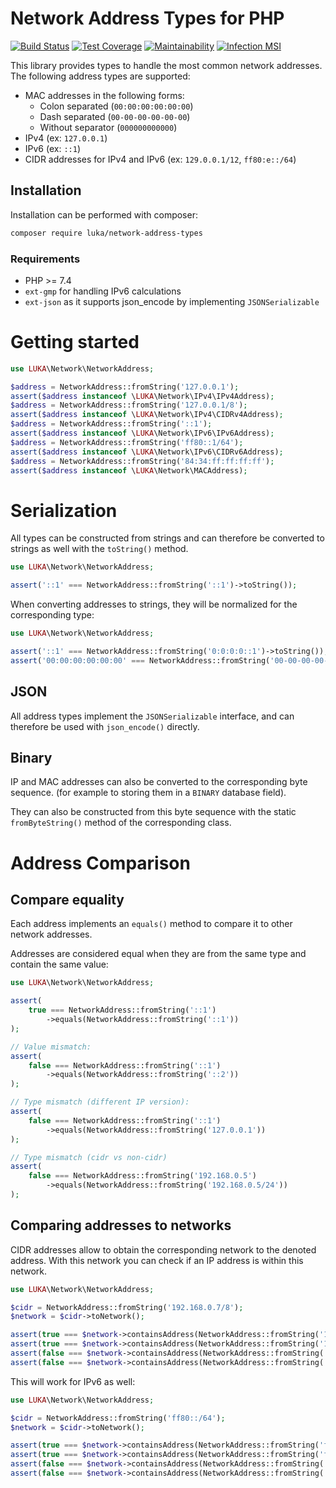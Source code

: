 # Network Address Types for PHP

[![Build Status](https://travis-ci.org/lukanetconsult/network-address-types.svg?branch=master)](https://travis-ci.org/lukanetconsult/network-address-types)
[![Test Coverage](https://api.codeclimate.com/v1/badges/0d4cfe36cf57a502bb8d/test_coverage)](https://codeclimate.com/github/lukanetconsult/network-address-types/test_coverage)
[![Maintainability](https://api.codeclimate.com/v1/badges/0d4cfe36cf57a502bb8d/maintainability)](https://codeclimate.com/github/lukanetconsult/network-address-types/maintainability)
[![Infection MSI](https://badge.stryker-mutator.io/github.com/lukanetconsult/network-address-types/master)](https://infection.github.io)

This library provides types to handle the most common network addresses.
The following address types are supported:

 - MAC addresses in the following forms:
    - Colon separated (`00:00:00:00:00:00`)
    - Dash separated (`00-00-00-00-00-00`)
    - Without separator (`000000000000`)
 - IPv4 (ex: `127.0.0.1`)
 - IPv6 (ex: `::1`)
 - CIDR addresses for IPv4 and IPv6 (ex: `129.0.0.1/12`, `ff80:e::/64`)

## Installation

Installation can be performed with composer:

```bash
composer require luka/network-address-types
```

### Requirements

 - PHP >= 7.4
 - `ext-gmp` for handling IPv6 calculations
 - `ext-json` as it supports json_encode by implementing `JSONSerializable`
 
# Getting started

```php
use LUKA\Network\NetworkAddress;

$address = NetworkAddress::fromString('127.0.0.1');
assert($address instanceof \LUKA\Network\IPv4\IPv4Address);
$address = NetworkAddress::fromString('127.0.0.1/8');
assert($address instanceof \LUKA\Network\IPv4\CIDRv4Address);
$address = NetworkAddress::fromString('::1');
assert($address instanceof \LUKA\Network\IPv6\IPv6Address);
$address = NetworkAddress::fromString('ff80::1/64');
assert($address instanceof \LUKA\Network\IPv6\CIDRv6Address);
$address = NetworkAddress::fromString('84:34:ff:ff:ff:ff');
assert($address instanceof \LUKA\Network\MACAddress);
```

# Serialization

All types can be constructed from strings and can therefore be converted
to strings as well with the `toString()` method.  

```php
use LUKA\Network\NetworkAddress;

assert('::1' === NetworkAddress::fromString('::1')->toString());
```

When converting addresses to strings, they will be normalized for the corresponding type:

```php
use LUKA\Network\NetworkAddress;

assert('::1' === NetworkAddress::fromString('0:0:0:0::1')->toString());
assert('00:00:00:00:00:00' === NetworkAddress::fromString('00-00-00-00-00-00')->toString());
```

## JSON

All address types implement the `JSONSerializable` interface, and can therefore be used with 
`json_encode()` directly.

## Binary

IP and MAC addresses can also be converted to the corresponding byte sequence. (for example to storing them in
a `BINARY` database field).

They can also be constructed from this byte sequence with the static `fromByteString()` method of the corresponding
class.

# Address Comparison

## Compare equality

Each address implements an `equals()` method to compare it to other
network addresses.

Addresses are considered equal when they are from the same type and contain
the same value:

```php
use LUKA\Network\NetworkAddress;

assert(
    true === NetworkAddress::fromString('::1')
        ->equals(NetworkAddress::fromString('::1'))
);

// Value mismatch:
assert(
    false === NetworkAddress::fromString('::1')
        ->equals(NetworkAddress::fromString('::2'))
);

// Type mismatch (different IP version):
assert(
    false === NetworkAddress::fromString('::1')
        ->equals(NetworkAddress::fromString('127.0.0.1'))
);

// Type mismatch (cidr vs non-cidr)
assert(
    false === NetworkAddress::fromString('192.168.0.5')
        ->equals(NetworkAddress::fromString('192.168.0.5/24'))
);
```

## Comparing addresses to networks

CIDR addresses allow to obtain the corresponding network to the denoted address.
With this network you can check if an IP address is within this network.

```php
use LUKA\Network\NetworkAddress;

$cidr = NetworkAddress::fromString('192.168.0.7/8');
$network = $cidr->toNetwork();

assert(true === $network->containsAddress(NetworkAddress::fromString('192.168.0.1')));
assert(true === $network->containsAddress(NetworkAddress::fromString('192.45.0.2')));
assert(false === $network->containsAddress(NetworkAddress::fromString('127.10.0.1')));
assert(false === $network->containsAddress(NetworkAddress::fromString('ff80::5')));
```

This will work for IPv6 as well:

```php
use LUKA\Network\NetworkAddress;

$cidr = NetworkAddress::fromString('ff80::/64');
$network = $cidr->toNetwork();

assert(true === $network->containsAddress(NetworkAddress::fromString('ff80::1')));
assert(true === $network->containsAddress(NetworkAddress::fromString('ff80::10:e5:7')));
assert(false === $network->containsAddress(NetworkAddress::fromString('ff80:e::1')));
assert(false === $network->containsAddress(NetworkAddress::fromString('127.0.0.1')));
```
